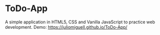 # ToDo-App
A simple application in HTML5, CSS and Vanilla JavaScript to practice web development.
Demo: https://juliomiguell.github.io/ToDo-App/

